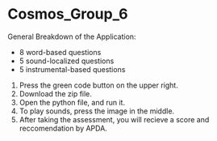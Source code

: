 # Cosmos_Group_6

General Breakdown of the Application:
- 8 word-based questions
- 5 sound-localized questions
- 5 instrumental-based questions


1. Press the green code button on the upper right.
2. Download the zip file.
3. Open the python file, and run it.
4. To play sounds, press the image in the middle.
5. After taking the assessment, you will recieve a score and reccomendation by APDA.
